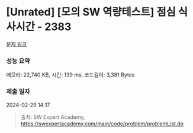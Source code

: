 # [Unrated] [모의 SW 역량테스트] 점심 식사시간 - 2383 

[문제 링크](https://swexpertacademy.com/main/code/problem/problemDetail.do?contestProbId=AV5-BEE6AK0DFAVl) 

### 성능 요약

메모리: 22,740 KB, 시간: 139 ms, 코드길이: 3,381 Bytes

### 제출 일자

2024-02-29 14:17



> 출처: SW Expert Academy, https://swexpertacademy.com/main/code/problem/problemList.do